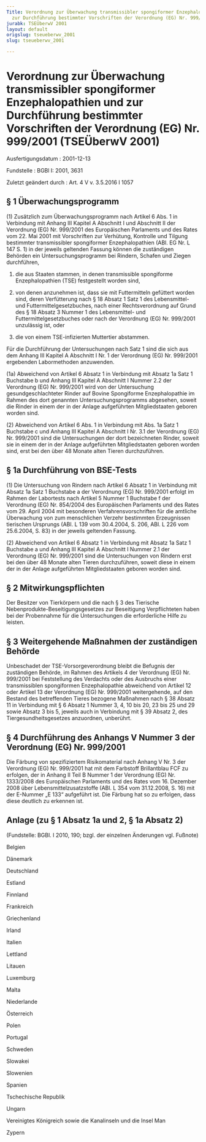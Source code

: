 ```yaml
---
Title: Verordnung zur Überwachung transmissibler spongiformer Enzephalopathien und
  zur Durchführung bestimmter Vorschriften der Verordnung (EG) Nr. 999/2001
jurabk: TSEÜberwV 2001
layout: default
origslug: tseueberwv_2001
slug: tseueberwv_2001

---
```


# Verordnung zur Überwachung transmissibler spongiformer Enzephalopathien und zur Durchführung bestimmter Vorschriften der Verordnung (EG) Nr. 999/2001 (TSEÜberwV 2001)

Ausfertigungsdatum
:   2001-12-13

Fundstelle
:   BGBl I: 2001, 3631

Zuletzt geändert durch
:   Art. 4 V v. 3.5.2016 I 1057


## § 1 Überwachungsprogramm

(1) Zusätzlich zum Überwachungsprogramm nach Artikel 6 Abs. 1 in
Verbindung mit Anhang III Kapitel A Abschnitt I und Abschnitt II der
Verordnung (EG) Nr. 999/2001 des Europäischen Parlaments und des Rates
vom 22. Mai 2001 mit Vorschriften zur Verhütung, Kontrolle und Tilgung
bestimmter transmissibler spongiformer Enzephalopathien (ABl. EG Nr. L
147 S. 1) in der jeweils geltenden Fassung können die zuständigen
Behörden ein Untersuchungsprogramm bei Rindern, Schafen und Ziegen
durchführen,

1.  die aus Staaten stammen, in denen transmissible spongiforme
    Enzephalopathien (TSE) festgestellt worden sind,


2.  von denen anzunehmen ist, dass sie mit Futtermitteln gefüttert worden
    sind, deren Verfütterung nach § 18 Absatz 1 Satz 1 des Lebensmittel-
    und Futtermittelgesetzbuches, nach einer Rechtsverordnung auf Grund
    des § 18 Absatz 3 Nummer 1 des Lebensmittel- und
    Futtermittelgesetzbuches oder nach der Verordnung (EG) Nr. 999/2001
    unzulässig ist, oder


3.  die von einem TSE-infizierten Muttertier abstammen.



Für die Durchführung der Untersuchungen nach Satz 1 sind die sich aus
dem Anhang III Kapitel A Abschnitt I Nr. 1 der Verordnung (EG) Nr.
999/2001 ergebenden Labormethoden anzuwenden.

(1a) Abweichend von Artikel 6 Absatz 1 in Verbindung mit Absatz 1a
Satz 1 Buchstabe b und Anhang III Kapitel A Abschnitt I Nummer 2.2 der
Verordnung (EG) Nr. 999/2001 wird von der Untersuchung
gesundgeschlachteter Rinder auf Bovine Spongiforme Enzephalopathie im
Rahmen des dort genannten Untersuchungsprogramms abgesehen, soweit die
Rinder in einem der in der Anlage aufgeführten Mitgliedstaaten geboren
worden sind.

(2) Abweichend von Artikel 6 Abs. 1 in Verbindung mit Abs. 1a Satz 1
Buchstabe c und Anhang III Kapitel A Abschnitt I Nr. 3.1 der
Verordnung (EG) Nr. 999/2001 sind die Untersuchungen der dort
bezeichneten Rinder, soweit sie in einem der in der Anlage
aufgeführten Mitgliedstaaten geboren worden sind, erst bei den über 48
Monate alten Tieren durchzuführen.


## § 1a Durchführung von BSE-Tests

(1) Die Untersuchung von Rindern nach Artikel 6 Absatz 1 in Verbindung
mit Absatz 1a Satz 1 Buchstabe a der Verordnung (EG) Nr. 999/2001
erfolgt im Rahmen der Labortests nach Artikel 5 Nummer 1 Buchstabe f
der Verordnung (EG) Nr. 854/2004 des Europäischen Parlaments und des
Rates vom 29. April 2004 mit besonderen Verfahrensvorschriften für die
amtliche Überwachung von zum menschlichen Verzehr bestimmten
Erzeugnissen tierischen Ursprungs (ABl. L 139 vom 30.4.2004, S. 206,
ABl. L 226 vom 25.6.2004, S. 83) in der jeweils geltenden Fassung.

(2) Abweichend von Artikel 6 Absatz 1 in Verbindung mit Absatz 1a Satz
1 Buchstabe a und Anhang III Kapitel A Abschnitt I Nummer 2.1 der
Verordnung (EG) Nr. 999/2001 sind die Untersuchungen von Rindern erst
bei den über 48 Monate alten Tieren durchzuführen, soweit diese in
einem der in der Anlage aufgeführten Mitgliedstaaten geboren worden
sind.


## § 2 Mitwirkungspflichten

Der Besitzer von Tierkörpern und die nach § 3 des Tierische
Nebenprodukte-Beseitigungsgesetzes zur Beseitigung Verpflichteten
haben bei der Probennahme für die Untersuchungen die erforderliche
Hilfe zu leisten.


## § 3 Weitergehende Maßnahmen der zuständigen Behörde

Unbeschadet der TSE-Vorsorgeverordnung bleibt die Befugnis der
zuständigen Behörde, im Rahmen des Artikels 4 der Verordnung (EG) Nr.
999/2001 bei Feststellung des Verdachts oder des Ausbruchs einer
transmissiblen spongiformen Enzephalopathie abweichend von Artikel 12
oder Artikel 13 der Verordnung (EG) Nr. 999/2001 weitergehende, auf
den Bestand des betreffenden Tieres bezogene Maßnahmen nach § 38
Absatz 11 in Verbindung mit § 6 Absatz 1 Nummer 3, 4, 10 bis 20, 23
bis 25 und 29 sowie Absatz 3 bis 5, jeweils auch in Verbindung mit §
39 Absatz 2, des Tiergesundheitsgesetzes anzuordnen, unberührt.


## § 4 Durchführung des Anhangs V Nummer 3 der Verordnung (EG) Nr. 999/2001

Die Färbung von spezifiziertem Risikomaterial nach Anhang V Nr. 3 der
Verordnung (EG) Nr. 999/2001 hat mit dem Farbstoff Brillantblau FCF zu
erfolgen, der in Anhang II Teil B Nummer 1 der Verordnung (EG) Nr.
1333/2008 des Europäischen Parlaments und des Rates vom 16. Dezember
2008 über Lebensmittelzusatzstoffe (ABl. L 354 vom 31.12.2008, S. 16)
mit der E-Nummer „E 133“ aufgeführt ist. Die Färbung hat so zu
erfolgen, dass diese deutlich zu erkennen ist.


## Anlage (zu § 1 Absatz 1a und 2, § 1a Absatz 2)

(Fundstelle: BGBl. I 2010, 190;
bzgl. der einzelnen Änderungen vgl. Fußnote)

Belgien

Dänemark

Deutschland

Estland

Finnland

Frankreich

Griechenland

Irland

Italien

Lettland

Litauen

Luxemburg

Malta

Niederlande

Österreich

Polen

Portugal

Schweden

Slowakei

Slowenien

Spanien

Tschechische Republik

Ungarn

Vereinigtes Königreich sowie die Kanalinseln und die Insel Man

Zypern

